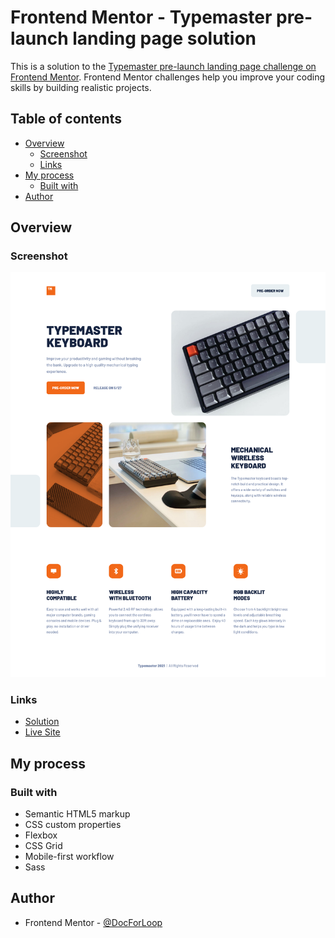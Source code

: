 # Frontend Mentor - Typemaster pre-launch landing page solution

This is a solution to the [Typemaster pre-launch landing page challenge on Frontend Mentor](https://www.frontendmentor.io/challenges/typemaster-prelaunch-landing-page-J6-Yj5J-X). Frontend Mentor challenges help you improve your coding skills by building realistic projects.

## Table of contents

- [Overview](#overview)
  - [Screenshot](#screenshot)
  - [Links](#links)
- [My process](#my-process)
  - [Built with](#built-with)
- [Author](#author)

## Overview

### Screenshot

![](./screenshot.png)

### Links

- [Solution](https://www.frontendmentor.io/solutions/typemaster-landing-page-with-flexbox-and-grid-oSYdP6KUYE)
- [Live Site](https://docforloop.github.io/typemaster-pre-launch-landing-page/)

## My process

### Built with

- Semantic HTML5 markup
- CSS custom properties
- Flexbox
- CSS Grid
- Mobile-first workflow
- Sass

## Author

- Frontend Mentor - [@DocForLoop](https://www.frontendmentor.io/profile/DocForLoop)